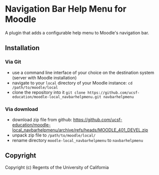 # Navigation Bar Help Menu for Moodle

A plugin that adds a configurable help menu to Moodle's navigation bar.

## Installation

### Via Git
* use a command line interface of your choice on the destination system (server with Moodle installation)
* navigate to your `local` directory of your Moodle instance: `cd /path/to/moodle/local`
* clone the repository into it `git clone https://github.com/ucsf-education/moodle-local_navbarhelpmenu.git navbarhelpmenu`

### Via download
* download zip file from github: https://github.com/ucsf-education/moodle-local_navbarhelpmenu/archive/refs/heads/MOODLE_401_DEVEL.zip
* unpack zip file to `/path/to/moodle/local/`
* rename directory `moodle-local_navbarhelpmenu` to `navbarhelpmenu`

## Copyright
Copyright (c) Regents of the University of California
